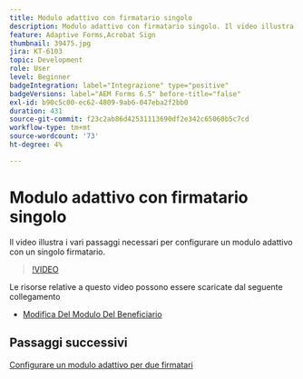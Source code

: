 ```yaml
---
title: Modulo adattivo con firmatario singolo
description: Modulo adattivo con firmatario singolo. Il video illustra i vari passaggi necessari per configurare un modulo adattivo con un singolo firmatario.
feature: Adaptive Forms,Acrobat Sign
thumbnail: 39475.jpg
jira: KT-6103
topic: Development
role: User
level: Beginner
badgeIntegration: label="Integrazione" type="positive"
badgeVersions: label="AEM Forms 6.5" before-title="false"
exl-id: b90c5c00-ec62-4809-9ab6-047eba2f2bb0
duration: 431
source-git-commit: f23c2ab86d42531113690df2e342c65060b5c7cd
workflow-type: tm+mt
source-wordcount: '73'
ht-degree: 4%

---
```


# Modulo adattivo con firmatario singolo


Il video illustra i vari passaggi necessari per configurare un modulo adattivo con un singolo firmatario.

>[!VIDEO](https://video.tv.adobe.com/v/39475?quality=12&learn=on)

Le risorse relative a questo video possono essere scaricate dal seguente collegamento

* [Modifica Del Modulo Del Beneficiario](assets/change-of-beneficiary-form.zip)

## Passaggi successivi

[Configurare un modulo adattivo per due firmatari](./configure-adaptive-form-for-two-signers.md)

